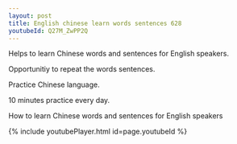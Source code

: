 ```yaml
---
layout: post
title: English chinese learn words sentences 628 
youtubeId: Q27M_ZwPP2Q
---
```

 
 
Helps to learn Chinese words and sentences for English speakers.

Opportunitiy to repeat the words sentences. 

Practice Chinese language. 
 
10 minutes practice every day. 
 
How to learn Chinese words and sentences for English speakers 
 
{% include youtubePlayer.html id=page.youtubeId %}
 
